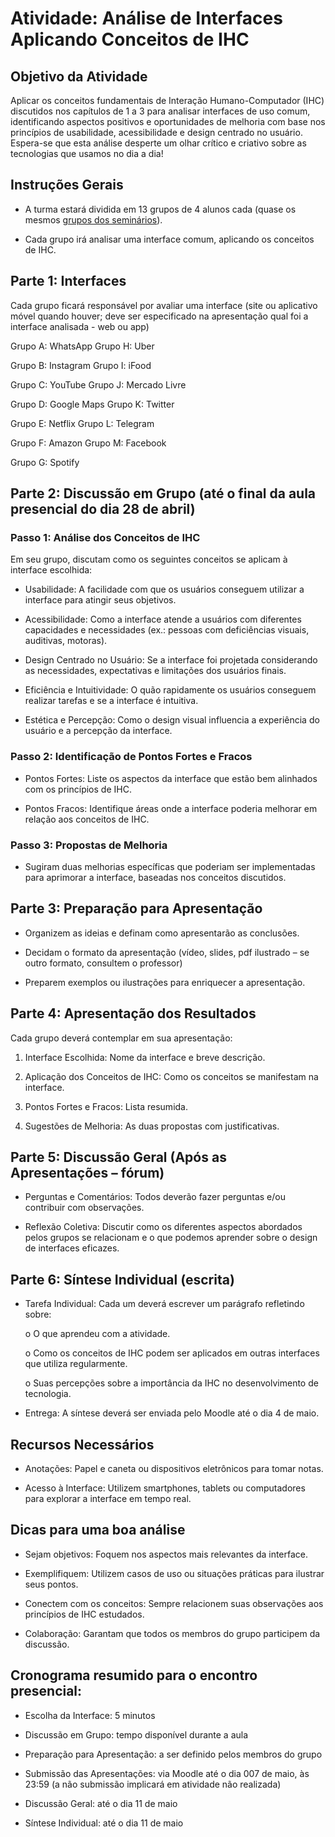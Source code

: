 # Atividade: Análise de Interfaces Aplicando Conceitos de IHC


## Objetivo da Atividade

Aplicar os conceitos fundamentais de Interação Humano-Computador (IHC) discutidos nos
capítulos de 1 a 3 para analisar interfaces de uso comum, identificando aspectos positivos e
oportunidades de melhoria com base nos princípios de usabilidade, acessibilidade e design
centrado no usuário. Espera-se que esta análise desperte um olhar crítico e criativo sobre as
tecnologias que usamos no dia a dia!


## Instruções Gerais

- A turma estará dividida em 13 grupos de 4 alunos cada (quase os mesmos [grupos dos
seminários](ajustes)).

- Cada grupo irá analisar uma interface comum, aplicando os conceitos de IHC.


## Parte 1: Interfaces

Cada grupo ficará responsável por avaliar uma interface (site ou aplicativo móvel quando houver;
deve ser especificado na apresentação qual foi a interface analisada - web ou app)


Grupo A:      WhatsApp          Grupo H:      Uber

Grupo B:      Instagram         Grupo I:      iFood

Grupo C:      YouTube           Grupo J:      Mercado Livre

Grupo D:      Google Maps       Grupo K:      Twitter

Grupo E:      Netflix           Grupo L:      Telegram

Grupo F:      Amazon            Grupo M:      Facebook

Grupo G:      Spotify


## Parte 2: Discussão em Grupo (até o final da aula presencial do dia 28 de abril)

### Passo 1: Análise dos Conceitos de IHC

Em seu grupo, discutam como os seguintes conceitos se aplicam à interface escolhida:

- Usabilidade: A facilidade com que os usuários conseguem utilizar a interface para
atingir seus objetivos.

- Acessibilidade: Como a interface atende a usuários com diferentes capacidades e
necessidades (ex.: pessoas com deficiências visuais, auditivas, motoras).

- Design Centrado no Usuário: Se a interface foi projetada considerando as
necessidades, expectativas e limitações dos usuários finais.

- Eficiência e Intuitividade: O quão rapidamente os usuários conseguem realizar tarefas
e se a interface é intuitiva.

- Estética e Percepção: Como o design visual influencia a experiência do usuário e a
percepção da interface.

### Passo 2: Identificação de Pontos Fortes e Fracos

- Pontos Fortes: Liste os aspectos da interface que estão bem alinhados com os
princípios de IHC.

- Pontos Fracos: Identifique áreas onde a interface poderia melhorar em relação aos
conceitos de IHC.

### Passo 3: Propostas de Melhoria

- Sugiram duas melhorias específicas que poderiam ser implementadas para aprimorar a
interface, baseadas nos conceitos discutidos.

## Parte 3: Preparação para Apresentação

- Organizem as ideias e definam como apresentarão as conclusões.

- Decidam o formato da apresentação (vídeo, slides, pdf ilustrado – se outro formato,
consultem o professor)

- Preparem exemplos ou ilustrações para enriquecer a apresentação.

## Parte 4: Apresentação dos Resultados

Cada grupo deverá contemplar em sua apresentação:

1. Interface Escolhida: Nome da interface e breve descrição.

2. Aplicação dos Conceitos de IHC: Como os conceitos se manifestam na interface.

3. Pontos Fortes e Fracos: Lista resumida.

4. Sugestões de Melhoria: As duas propostas com justificativas.

## Parte 5: Discussão Geral (Após as Apresentações – fórum)

- Perguntas e Comentários: Todos deverão fazer perguntas e/ou contribuir com
observações.

- Reflexão Coletiva: Discutir como os diferentes aspectos abordados pelos grupos se
relacionam e o que podemos aprender sobre o design de interfaces eficazes.

## Parte 6: Síntese Individual (escrita)

- Tarefa Individual: Cada um deverá escrever um parágrafo refletindo sobre:
  
  o O que aprendeu com a atividade.
  
  o Como os conceitos de IHC podem ser aplicados em outras interfaces que utiliza
  regularmente.
  
  o Suas percepções sobre a importância da IHC no desenvolvimento de tecnologia.

- Entrega: A síntese deverá ser enviada pelo Moodle até o dia 4 de maio.


## Recursos Necessários

- Anotações: Papel e caneta ou dispositivos eletrônicos para tomar notas.

- Acesso à Interface: Utilizem smartphones, tablets ou computadores para explorar a
interface em tempo real.


## Dicas para uma boa análise

- Sejam objetivos: Foquem nos aspectos mais relevantes da interface.

- Exemplifiquem: Utilizem casos de uso ou situações práticas para ilustrar seus pontos.

- Conectem com os conceitos: Sempre relacionem suas observações aos princípios de
IHC estudados.

- Colaboração: Garantam que todos os membros do grupo participem da discussão.


## Cronograma resumido para o encontro presencial:

- Escolha da Interface: 5 minutos

- Discussão em Grupo: tempo disponível durante a aula

- Preparação para Apresentação: a ser definido pelos membros do grupo

- Submissão das Apresentações: via Moodle até o dia 007 de maio, às 23:59 (a não
submissão implicará em atividade não realizada)

- Discussão Geral: até o dia 11 de maio

- Síntese Individual: até o dia 11 de maio 